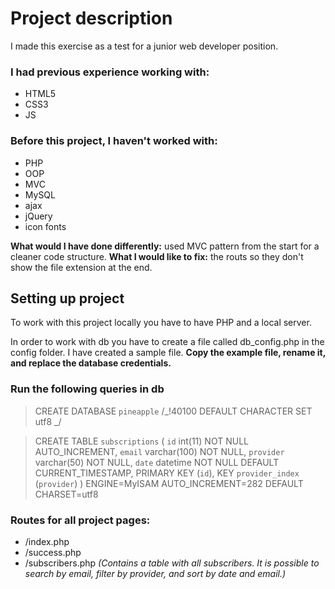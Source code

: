 # Project description

I made this exercise as a test for a junior web developer position.

### I had previous experience working with:

- HTML5
- CSS3
- JS

### Before this project, I haven't worked with:

- PHP
- OOP
- MVC
- MySQL
- ajax
- jQuery
- icon fonts

**What would I have done differently:** used MVC pattern from the start for a cleaner code structure.
**What I would like to fix:** the routs so they don't show the file extension at the end.

## Setting up project

To work with this project locally you have to have PHP and a local server.

In order to work with db you have to create a file called db_config.php in the config folder. I have created a sample file. **Copy the example file, rename it, and replace the database credentials.**

### Run the following queries in db

> CREATE DATABASE `pineapple` /_!40100 DEFAULT CHARACTER SET utf8 _/

> CREATE TABLE `subscriptions` (
> `id` int(11) NOT NULL AUTO_INCREMENT,
> `email` varchar(100) NOT NULL,
> `provider` varchar(50) NOT NULL,
> `date` datetime NOT NULL DEFAULT CURRENT_TIMESTAMP,
> PRIMARY KEY (`id`),
> KEY `provider_index` (`provider`)
> ) ENGINE=MyISAM AUTO_INCREMENT=282 DEFAULT CHARSET=utf8

### Routes for all project pages:

- /index.php
- /success.php
- /subscribers.php _(Contains a table with all subscribers. It is possible to search by email, filter by provider, and sort by date and email.)_
